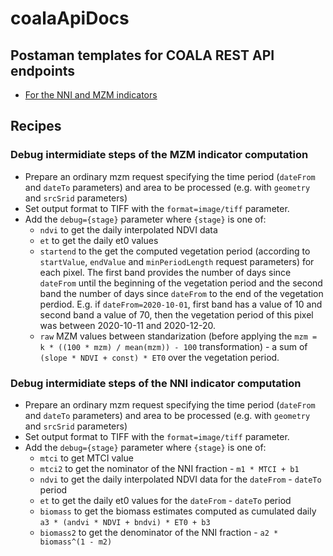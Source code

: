 # coalaApiDocs

## Postaman templates for COALA REST API endpoints

* [For the NNI and MZM indicators](https://raw.githubusercontent.com/IVFL-BOKU/coalaApiDocs/main/postman_template_mzm_nni.json)

## Recipes

### Debug intermidiate steps of the MZM indicator computation

* Prepare an ordinary mzm request specifying the time period (`dateFrom` and `dateTo` parameters) and area to be processed (e.g. with `geometry` and `srcSrid` parameters)
* Set output format to TIFF with the `format=image/tiff` parameter.
* Add the `debug={stage}` parameter where `{stage}` is one of:
  * `ndvi` to get the daily interpolated NDVI data
  * `et` to get the daily et0 values
  * `startend` to the get the computed vegetation period (according to `startValue`, `endValue` and `minPeriodLength` request parameters) for each pixel. The first band provides the number of days since `dateFrom` until the beginning of the vegetation period and the second band the number of days since `dateFrom` to the end of the vegetation perdiod. E.g. if `dateFrom=2020-10-01`, first band has a value of 10 and second band a value of 70, then the vegetation period of this pixel was between 2020-10-11 and 2020-12-20.
  * `raw` MZM values between standarization (before applying the `mzm = k * ((100 * mzm) / mean(mzm)) - 100` transformation) - a sum of `(slope * NDVI + const) * ET0` over the vegetation period.

### Debug intermidiate steps of the NNI indicator computation


* Prepare an ordinary mzm request specifying the time period (`dateFrom` and `dateTo` parameters) and area to be processed (e.g. with `geometry` and `srcSrid` parameters)
* Set output format to TIFF with the `format=image/tiff` parameter.
* Add the `debug={stage}` parameter where `{stage}` is one of:
  * `mtci` to get MTCI value
  * `mtci2` to get the nominator of the NNI fraction - `m1 * MTCI + b1`
  * `ndvi` to get the daily interpolated NDVI data for the `dateFrom` - `dateTo` period
  * `et` to get the daily et0 values for the `dateFrom` - `dateTo` period
  * `biomass` to get the biomass estimates computed as cumulated daily `a3 * (andvi * NDVI + bndvi) * ET0 + b3`
  * `biomass2` to get the denominator of the NNI fraction - `a2 * biomass^(1 - m2)`
